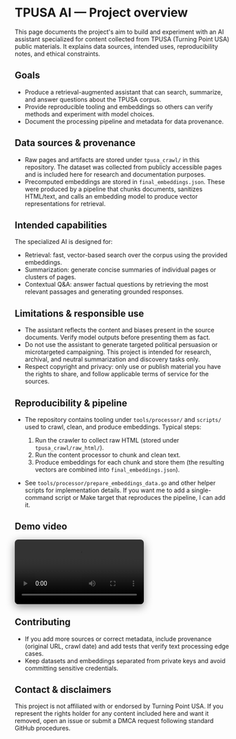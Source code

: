 # TPUSA AI — Project overview

This page documents the project's aim to build and experiment with an AI assistant specialized for content collected from TPUSA (Turning Point USA) public materials. It explains data sources, intended uses, reproducibility notes, and ethical constraints.

## Goals

- Produce a retrieval-augmented assistant that can search, summarize, and answer questions about the TPUSA corpus.
- Provide reproducible tooling and embeddings so others can verify methods and experiment with model choices.
- Document the processing pipeline and metadata for data provenance.

## Data sources & provenance

- Raw pages and artifacts are stored under `tpusa_crawl/` in this repository. The dataset was collected from publicly accessible pages and is included here for research and documentation purposes.
- Precomputed embeddings are stored in `final_embeddings.json`. These were produced by a pipeline that chunks documents, sanitizes HTML/text, and calls an embedding model to produce vector representations for retrieval.

## Intended capabilities

The specialized AI is designed for:

- Retrieval: fast, vector-based search over the corpus using the provided embeddings.
- Summarization: generate concise summaries of individual pages or clusters of pages.
- Contextual Q&A: answer factual questions by retrieving the most relevant passages and generating grounded responses.

## Limitations & responsible use

- The assistant reflects the content and biases present in the source documents. Verify model outputs before presenting them as fact.
- Do not use the assistant to generate targeted political persuasion or microtargeted campaigning. This project is intended for research, archival, and neutral summarization and discovery tasks only.
- Respect copyright and privacy: only use or publish material you have the rights to share, and follow applicable terms of service for the sources.

## Reproducibility & pipeline

- The repository contains tooling under `tools/processor/` and `scripts/` used to crawl, clean, and produce embeddings. Typical steps:
  1. Run the crawler to collect raw HTML (stored under `tpusa_crawl/raw_html/`).
  2. Run the content processor to chunk and clean text.
  3. Produce embeddings for each chunk and store them (the resulting vectors are combined into `final_embeddings.json`).

- See `tools/processor/prepare_embeddings_data.go` and other helper scripts for implementation details. If you want me to add a single-command script or Make target that reproduces the pipeline, I can add it.

## Demo video

<video controls playsinline style="max-width:100%; height:auto; border-radius:8px; box-shadow:0 6px 20px rgba(0,0,0,0.45);">
  <source src="../assets/media/demo.mp4" type="video/mp4">
  Your browser does not support HTML5 video playback. You can download the demo file instead: [Download demo](../assets/media/demo.mp4).
</video>

## Contributing

- If you add more sources or correct metadata, include provenance (original URL, crawl date) and add tests that verify text processing edge cases.
- Keep datasets and embeddings separated from private keys and avoid committing sensitive credentials.

## Contact & disclaimers

This project is not affiliated with or endorsed by Turning Point USA. If you represent the rights holder for any content included here and want it removed, open an issue or submit a DMCA request following standard GitHub procedures.
